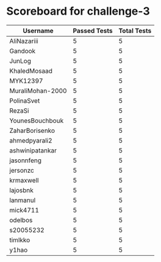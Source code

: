 # Scoreboard for challenge-3
| Username   | Passed Tests | Total Tests |
|------------|--------------|-------------|
| AliNazariii | 5 | 5 |
| Gandook | 5 | 5 |
| JunLog | 5 | 5 |
| KhaledMosaad | 5 | 5 |
| MYK12397 | 5 | 5 |
| MuraliMohan-2000 | 5 | 5 |
| PolinaSvet | 5 | 5 |
| RezaSi | 5 | 5 |
| YounesBouchbouk | 5 | 5 |
| ZaharBorisenko | 5 | 5 |
| ahmedpyarali2 | 5 | 5 |
| ashwinipatankar | 5 | 5 |
| jasonnfeng | 5 | 5 |
| jersonzc | 5 | 5 |
| krmaxwell | 5 | 5 |
| lajosbnk | 5 | 5 |
| lanmanul | 5 | 5 |
| mick4711 | 5 | 5 |
| odelbos | 5 | 5 |
| s20055232 | 5 | 5 |
| timlkko | 5 | 5 |
| y1hao | 5 | 5 |
